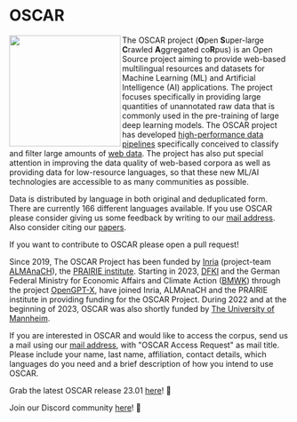 # OSCAR

<img align="left" src="/static/media/oscar.png" width="200" height="200" />

The OSCAR project (**O**pen **S**uper-large **C**rawled **A**ggregated co**R**pus) is an Open Source project aiming to provide web-based multilingual resources and datasets for Machine Learning (ML) and Artificial Intelligence (AI) applications. The project focuses specifically in providing large quantities of unannotated raw data that is commonly used in the pre-training of large deep learning models. The OSCAR project has developed [high-performance data pipelines](https://github.com/oscar-corpus/ungoliant) specifically conceived to classify and filter large amounts of [web data](https://commoncrawl.org/). The project has also put special attention in improving the data quality of web-based corpora as well as providing data for low-resource languages, so that these new ML/AI technologies are accessible to as many communities as possible.

Data is distributed by language in both original and deduplicated form. There are currently 166 different languages available. If you use OSCAR please consider giving us some feedback by writing to our [mail address](mailto:contact@oscar-project.org). Also consider citing our [papers](https://oscar-corpus.com/#featured).

If you want to contribute to OSCAR please open a pull request!

Since 2019, The OSCAR Project has been funded by [Inria](https://www.inria.fr/en) (project-team [ALMAnaCH](https://almanach.inria.fr/index-en.html)), the [PRAIRIE institute](https://prairie-institute.fr/). Starting in 2023, [DFKI](https://www.dfki.de/en/web) and the German Federal Ministry for Economic Affairs and Climate Action ([BMWK](https://www.bmwk.de/Navigation/EN/Home/home.html)) through the project [OpenGPT-X](https://opengpt-x.de/en/), have joined Inria, ALMAnaCH and the PRAIRIE institute in providing funding for the OSCAR Project. During 2022 and at the beginning of 2023, OSCAR was also shortly funded by [The University of Mannheim](https://www.uni-mannheim.de/en/).

If you are interested in OSCAR and would like to access the corpus, send us a mail using our [mail address](mailto:contact@oscar-project.org), with "OSCAR Access Request" as mail title. Please include your name, last name, affiliation, contact details, which languages do you need and a brief description of how you intend to use OSCAR.

Grab the latest OSCAR release 23.01 [here](https://oscar-project.github.io/documentation/versions/oscar-2301/)! :rocket:

Join our Discord community [here](https://discord.com/invite/4JNg9FTar4)! :speech_balloon:

